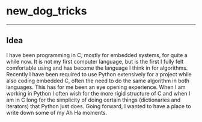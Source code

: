 # new_dog_tricks
___

## Idea
I have been programming in C, mostly for embedded systems, for quite a while now. It is not my first computer language, but is the first I fully felt comfortable using and has become the language I think in for algorithms.  Recently I have been required to use Python extensively for a project while also coding embedded C, often the need to do the same algorithm in both languages.  This has for me been an eye opening experience.  When I am working in Python I often wish for the more rigid structure of C and when I am in C long for the simplicity of doing certain things (dictionaries and iterators) that Python just does.  Going forward, I wanted to have a place to write down some of my Ah Ha moments.
